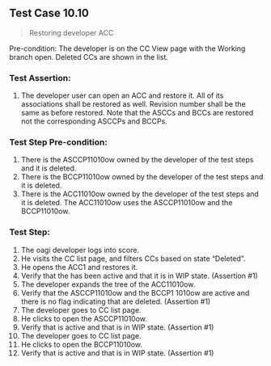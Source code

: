 ## Test Case 10.10

> Restoring developer ACC

Pre-condition: The developer is on the CC View page with the Working branch open. Deleted CCs are shown in the list.



### Test Assertion:

1. The developer user can open an ACC and restore it. All of its associations shall be restored as well. Revision number shall be the same as before restored. Note that the ASCCs and BCCs are restored not the corresponding ASCCPs and BCCPs.

### Test Step Pre-condition:

1. There is the ASCCP11010ow owned by the developer of the test steps and it is deleted.
2. There is the BCCP11010ow owned by the developer of the test steps and it is deleted.
3. There is the ACC11010ow owned by the developer of the test steps and it is deleted. The ACC11010ow uses the ASCCP11010ow and the BCCP11010ow.

### Test Step:

1. The oagi developer logs into score.
2. He visits the CC list page, and filters CCs based on state “Deleted”.
3. He opens the ACC1 and restores it.
4. Verify that the has been active and that it is in WIP state. (Assertion #1)
5. The developer expands the tree of the ACC11010ow.
6. Verify that the ASCCP11010ow and the BCCP1 1010ow are active and there is no flag indicating that are deleted. (Assertion #1)
7. The developer goes to CC list page.
8. He clicks to open the ASCCP11010ow.
9. Verify that is active and that is in WIP state. (Assertion #1)
10. The developer goes to CC list page.
11. He clicks to open the BCCP11010ow.
12. Verify that is active and that is in WIP state. (Assertion #1)